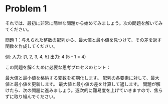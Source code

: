 # Problem 1

それでは、最初に非常に簡単な問題から始めてみましょう。次の問題を解いてみてください。

問題 1：与えられた整数の配列から、最大値と最小値を見つけて、その差を返す関数を作成してください。

例:
入力: [1, 2, 3, 4, 5]
出力: 4 (5 - 1 = 4)

この問題を解くために必要な思考プロセスのヒント：

最大値と最小値を格納する変数を初期化します。
配列の各要素に対して、最大値と最小値を更新します。
最大値と最小値の差を計算して返します。
問題が解けたら、次の問題に進みましょう。逐次的に難易度を上げていきますので、焦らずに取り組んでください。
